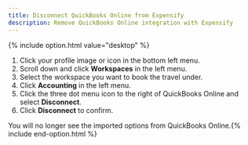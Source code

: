 ```yaml
---
title: Disconnect QuickBooks Online from Expensify
description: Remove QuickBooks Online integration with Expensify
---
```

<div id="new-expensify" markdown="1">


{% include option.html value="desktop" %}
1. Click your profile image or icon in the bottom left menu.
2. Scroll down and click **Workspaces** in the left menu. 
3. Select the workspace you want to book the travel under. 
4. Click **Accounting** in the left menu.
5. Click the three dot menu icon to the right of QuickBooks Online and select **Disconnect**.
6. Click **Disconnect** to confirm. 

You will no longer see the imported options from QuickBooks Online.{% include end-option.html %}

</div>




 
